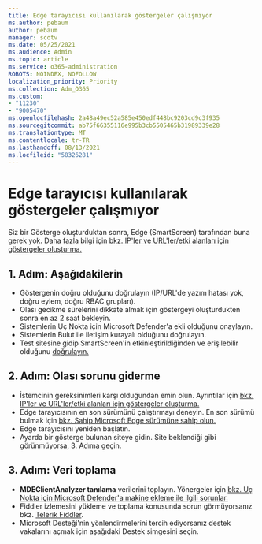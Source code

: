 ```yaml
---
title: Edge tarayıcısı kullanılarak göstergeler çalışmıyor
ms.author: pebaum
author: pebaum
manager: scotv
ms.date: 05/25/2021
ms.audience: Admin
ms.topic: article
ms.service: o365-administration
ROBOTS: NOINDEX, NOFOLLOW
localization_priority: Priority
ms.collection: Adm_O365
ms.custom:
- "11230"
- "9005470"
ms.openlocfilehash: 2a48a49ec52a585e450edf448bc9203cd9c3f935
ms.sourcegitcommit: ab75f66355116e995b3cb5505465b31989339e28
ms.translationtype: MT
ms.contentlocale: tr-TR
ms.lasthandoff: 08/13/2021
ms.locfileid: "58326281"
---
```

# <a name="indicators-dont-work-using-edge-browser"></a>Edge tarayıcısı kullanılarak göstergeler çalışmıyor

Siz bir Gösterge oluşturduktan sonra, Edge (SmartScreen) tarafından buna gerek yok. Daha fazla bilgi için [bkz. IP'ler ve URL'ler/etki alanları için göstergeler oluşturma.](https://docs.microsoft.com/microsoft-365/security/defender-endpoint/indicator-ip-domain)

## <a name="step-1-ensure-the-following"></a>1. Adım: Aşağıdakilerin

- Göstergenin doğru olduğunu doğrulayın (IP/URL'de yazım hatası yok, doğru eylem, doğru RBAC grupları).
- Olası gecikme sürelerini dikkate almak için göstergeyi oluşturdukten sonra en az 2 saat bekleyin.
- Sistemlerin Uç Nokta için Microsoft Defender'a ekli olduğunu onaylayın.
- Sistemlerin Bulut ile iletişim kurayalı olduğunu doğrulayın.
- Test sitesine gidip SmartScreen'in etkinleştirildiğinden ve erişilebilir olduğunu [doğrulayın.](https://demo.smartscreen.msft.net)

## <a name="step-2-troubleshoot-the-potential-issue"></a>2. Adım: Olası sorunu giderme

- İstemcinin gereksinimleri karşı olduğundan emin olun. Ayrıntılar için [bkz. IP'ler ve URL'ler/etki alanları için göstergeler oluşturma.](https://docs.microsoft.com/microsoft-365/security/defender-endpoint/indicator-ip-domain)
- Edge tarayıcısının en son sürümünü çalıştırmayı deneyin. En son sürümü bulmak için [bkz. Sahip Microsoft Edge sürümüne sahip olun.](https://support.microsoft.com/microsoft-edge/find-out-which-version-of-microsoft-edge-you-have-c726bee8-c42e-e472-e954-4cf5123497eb)
- Edge tarayıcısını yeniden başlatın.
- Ayarda bir gösterge bulunan siteye gidin. Site beklendiği gibi görünmüyorsa, 3. Adıma geçin. 

## <a name="step-3-collect-data"></a>3. Adım: Veri toplama

- **MDEClientAnalyzer tanılama** verilerini toplayın. Yönergeler için [bkz. Uç Nokta için Microsoft Defender'a makine ekleme ile ilgili sorunlar.](issues-with-onboarding-machines.md)
- Fiddler izlemesini yükleme ve toplama konusunda sorun görmüyorsanız bkz. [Telerik Fiddler](http://www.telerik.com/fiddler).
- Microsoft Desteği'nin yönlendirmelerini tercih ediyorsanız destek vakalarını açmak için aşağıdaki Destek simgesini seçin.
